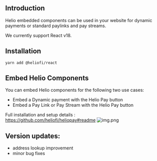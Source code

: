 ## Introduction

Helio embedded components can be used in your website for dynamic payments or standard paylinks and pay streams.

We currently support React v18.

## Installation

`yarn add @heliofi/react`

## Embed Helio Components

You can embed Helio components for the following two use cases:

* Embed a Dynamic payment with the Helio Pay button
* Embed a Pay Link or Pay Stream with the Helio Pay button

Full installation and setup details : https://github.com/heliofi/heliopay#readme
![img.png](img.png)
## Version updates:

- address lookup improvement
- minor bug fixes


